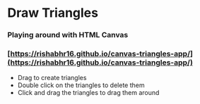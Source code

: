 # Draw Triangles
### Playing around with HTML Canvas

### [https://rishabhr16.github.io/canvas-triangles-app/](https://rishabhr16.github.io/canvas-triangles-app/)

- Drag to create triangles
- Double click on the triangles to delete them
- Click and drag the triangles to drag them around

